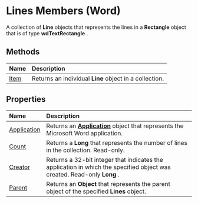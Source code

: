 
# Lines Members (Word)
A collection of  **Line** objects that represents the lines in a **Rectangle** object that is of type **wdTextRectangle** .

## Methods



|**Name**|**Description**|
|:-----|:-----|
|[Item](036a9007-a8b4-3548-87ec-a9770cc15e9b.md)|Returns an individual  **Line** object in a collection.|

## Properties



|**Name**|**Description**|
|:-----|:-----|
|[Application](be55b8cf-5a3d-4e5c-25e9-ef146758326f.md)|Returns an  **[Application](d1cf6f8f-4e88-bf01-93b4-90a83f79cb44.md)** object that represents the Microsoft Word application.|
|[Count](d9823263-690c-f3b2-c4d2-87dda38faad3.md)|Returns a  **Long** that represents the number of lines in the collection. Read-only.|
|[Creator](4830d07d-fd4c-131d-0bea-49be92db79bc.md)|Returns a 32-bit integer that indicates the application in which the specified object was created. Read-only  **Long** .|
|[Parent](628882b1-29ef-c7ef-c7e2-8488a40ecf16.md)|Returns an  **Object** that represents the parent object of the specified **Lines** object.|

